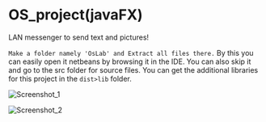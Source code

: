 # OS_project(javaFX)
LAN messenger to send text and pictures!

```Make a folder namely 'OsLab' and Extract all files there.```
 By this you can easily open it netbeans by browsing it in the IDE. You can also skip it and go to the src folder for source files. You can get the additional libraries for this project in the ```dist>lib``` folder.
 
 ![Screenshot_1](https://github.com/breathehacker/OS_project/blob/master/open.tiff?raw=true)
 
  ![Screenshot_2](https://github.com/breathehacker/OS_project/blob/master/ipinput.tiff?raw=true)

